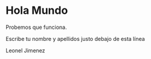 # Hola Mundo

Probemos que funciona.

Escribe tu nombre y apellidos justo debajo de esta línea

Leonel Jimenez

